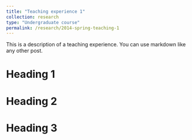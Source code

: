 ```yaml
---
title: "Teaching experience 1"
collection: research
type: "Undergraduate course"
permalink: /research/2014-spring-teaching-1
---
```


This is a description of a teaching experience. You can use markdown like any other post.

Heading 1
======

Heading 2
======

Heading 3
======
